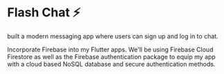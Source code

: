 
# Flash Chat ⚡️
built a modern messaging app where users can sign up and log in to chat.

Incorporate Firebase into my Flutter apps. We'll be using Firebase Cloud Firestore as well as the Firebase authentication package to equip my app with a cloud based NoSQL database and secure authentication methods.





